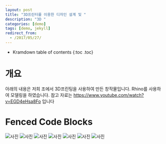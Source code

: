 ```yaml
---
layout: post
title: "3D프린터를 이용한 디자인 설계 및 "
description: "3D "
categories: [demo]
tags: [demo, jekyll]
redirect_from:
  - /2017/05/27/
---
```



* Kramdown table of contents
{:toc .toc}

# 개요 
아래의 내용은 저희 조에서 3D프린팅을 사용하여 만든 창작물입니다.
Rhino를 사용하여 모델링을 하였습니다.
참고 자료는 https://www.youtube.com/watch?v=EGD4eHsa8Fo 입니다
# Fenced Code Blocks

![사진](93780305.github.io/KakaoTalk_2017-12-17-22-15-40_Photo_27.jpeg)
![사진](93780305.github.io/KakaoTalk_2017-12-17-22-15-43_Photo_0.jpeg)
![사진](93780305.github.io/KakaoTalk_2017-12-17-22-15-48_Photo_35.jpeg)
![사진](93780305.github.io/KakaoTalk_2017-12-17-22-15-49_Photo_72.jpeg)
![사진](93780305.github.io/KakaoTalk_2017-12-17-22-15-53_Photo_35.jpeg)
![사진](93780305.github.io/KakaoTalk_2017-12-17-22-15-54_Photo_81.jpeg)
![사진](93780305.github.io/KakaoTalk_2017-12-17-22-15-56_Photo_62.jpeg)

[^1]: This is a footnote.

[kramdown]: https://kramdown.gettalong.org/
[Simple Texture]: https://github.com/yizeng/jekyll-theme-simple-texture
